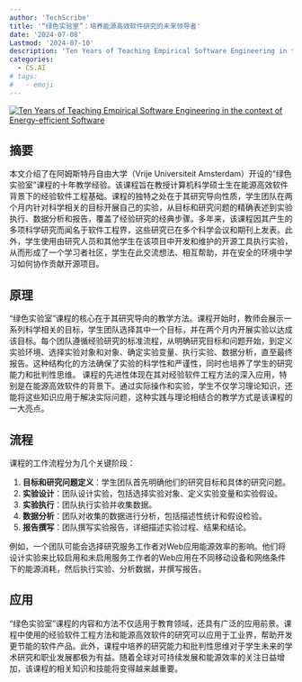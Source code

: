 ```yaml
---
author: 'TechScribe'
title: '“绿色实验室”：培养能源高效软件研究的未来领导者'
date: '2024-07-08'
Lastmod: '2024-07-10'
description: 'Ten Years of Teaching Empirical Software Engineering in the context of Energy-efficient Software'
categories:
  - CS.AI
# tags:
#   - emoji
---
```


[![Ten Years of Teaching Empirical Software Engineering in the context of Energy-efficient Software](https://arxiv-research-1301205113.cos.ap-guangzhou.myqcloud.com/images/2407.05689v1.pdf_0.jpg)](https://arxiv.org/abs/2407.05689v1)

## 摘要

本文介绍了在阿姆斯特丹自由大学（Vrije Universiteit Amsterdam）开设的“绿色实验室”课程的十年教学经验。该课程旨在教授计算机科学硕士生在能源高效软件背景下的经验软件工程基础。课程的独特之处在于其研究导向性质，学生团队在两个月内针对科学相关的目标开展自己的实验，从目标和研究问题的精确表述到实验执行、数据分析和报告，覆盖了经验研究的经典步骤。多年来，该课程因其产生的多项科学研究而闻名于软件工程界，这些研究已在多个科学会议和期刊上发表。此外，学生使用由研究人员和其他学生在该项目中开发和维护的开源工具执行实验，从而形成了一个学习者社区，学生在此交流想法、相互帮助，并在安全的环境中学习如何协作贡献开源项目。<!--more-->

## 原理

“绿色实验室”课程的核心在于其研究导向的教学方法。课程开始时，教师会展示一系列科学相关的目标，学生团队选择其中一个目标，并在两个月内开展实验以达成该目标。每个团队遵循经验研究的标准流程，从明确研究目标和问题开始，到定义实验环境、选择实验对象和对象、确定实验变量、执行实验、数据分析，直至最终报告。这种结构化的方法确保了实验的科学性和严谨性，同时也培养了学生的研究能力和批判性思维。
课程的先进性体现在其对经验软件工程方法的深入应用，特别是在能源高效软件的背景下。通过实际操作和实验，学生不仅学习理论知识，还能将这些知识应用于解决实际问题，这种实践与理论相结合的教学方式是该课程的一大亮点。

## 流程

课程的工作流程分为几个关键阶段：
1. **目标和研究问题定义**：学生团队首先明确他们的研究目标和具体的研究问题。
2. **实验设计**：团队设计实验，包括选择实验对象、定义实验变量和实验假设。
3. **实验执行**：团队执行实验并收集数据。
4. **数据分析**：团队对收集的数据进行分析，包括描述性统计和假设检验。
5. **报告撰写**：团队撰写实验报告，详细描述实验过程、结果和结论。

例如，一个团队可能会选择研究服务工作者对Web应用能源效率的影响。他们将设计实验来比较启用和未启用服务工作者的Web应用在不同移动设备和网络条件下的能源消耗，然后执行实验、分析数据，并撰写报告。

## 应用

“绿色实验室”课程的内容和方法不仅适用于教育领域，还具有广泛的应用前景。课程中使用的经验软件工程方法和能源高效软件的研究可以应用于工业界，帮助开发更节能的软件产品。此外，课程中培养的研究能力和批判性思维对于学生未来的学术研究和职业发展都极为有益。随着全球对可持续发展和能源效率的关注日益增加，该课程的相关知识和技能将变得越来越重要。